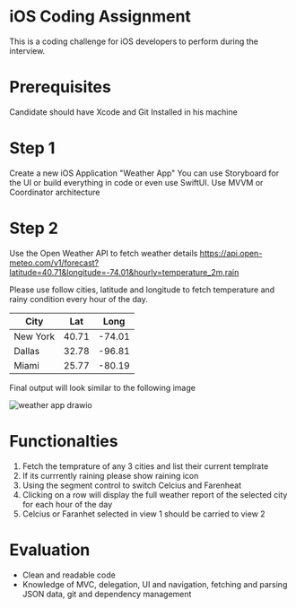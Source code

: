 # iOS Coding Assignment

This is a coding challenge for iOS developers to perform during the interview.  

# Prerequisites
Candidate should have Xcode and Git Installed in his machine 


# Step 1
Create a new iOS Application "Weather App"
You can use Storyboard for the UI or build everything in code or even use SwiftUI.
Use MVVM or Coordinator architecture 

# Step 2

Use the Open Weather API to fetch weather details 
https://api.open-meteo.com/v1/forecast?latitude=40.71&longitude=-74.01&hourly=temperature_2m,rain

Please use follow cities, latitude and longitude to fetch temperature and rainy condition every hour of the day.

| City | Lat  | Long |
| ------- | --- | --- |
| New York | 40.71 | -74.01 |
| Dallas | 32.78 | -96.81 |
| Miami | 25.77 | -80.19 |

Final output will look similar to the following image

![weather app drawio](https://user-images.githubusercontent.com/1957407/206615131-5afcbb18-1d7e-4b38-b9f1-7f4b1333defd.png)


# Functionalties 
1. Fetch the temprature of any 3 cities and list their current templrate 
2. If its currrently raining please show raining icon 
3. Using the segment control to switch Celcius and Farenheat 
4. Clicking on a row will display the full weather report of the selected city for each hour of the day
5. Celcius or Faranhet selected in view 1 should be carried to view 2


# Evaluation
- Clean and readable code
- Knowledge of MVC, delegation, UI and navigation, fetching and parsing JSON data, git and dependency management




